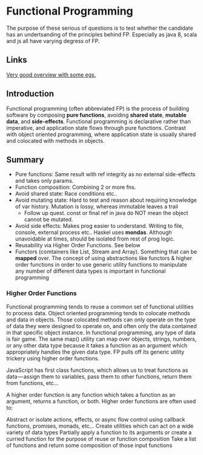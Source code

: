# Functional Programming
The purpose of these serious of questions is to test whether the candidate has an undertsanding of the principles behind FP. 
Especially as java 8, scala and js all have varying degress of FP.

## Links
[Very good overview with some egs.](https://medium.com/javascript-scene/master-the-javascript-interview-what-is-functional-programming-7f218c68b3a0)

## Introduction
Functional programming (often abbreviated FP) is the process of building software by composing **pure functions**, avoiding 
**shared state**, **mutable data**, and **side-effects**. Functional programming is declarative rather than imperative, and 
application state flows through pure functions. 
Contrast with object oriented programming, where application state is usually shared and colocated with methods in objects.

## Summary
  - Pure functions: Same result with ref integrity as no external side-effects and takes only params.
  - Function composition: Combining 2 or more fns.
  - Avoid shared state: Race conditions etc..
  - Avoid mutating state: Hard to test and reason about requiring knowledge of var history. Mutation is lossy, whereas immutable leaves a trail
    - Follow up quest. const or final ref in java do NOT mean the object cannot be mutated.
  - Avoid side effects: Makes prog easier to understand. Writing to file, console, external process etc.. Haskel uses **mondas**. 
    Although unavoidable at times, should be isolated from rest of prog logic.
  - Reusability via Higher Order Functions. See below
  - Functors (comtainers like List, Stream and Array). Something that can be **mapped** over. The concept of using abstractions like functors & higher order functions in order to use generic utility functions to 
  manipulate any number of different data types is important in functional programming
  
  
### Higher Order Functions
Functional programming tends to reuse a common set of functional utilities to process data. Object oriented programming tends to 
colocate methods and data in objects. Those colocated methods can only operate on the type of data they were designed to operate 
on, and often only the data contained in that specific object instance.
In functional programming, any type of data is fair game. The same map() utility can map over objects, strings, numbers, or any 
other data type because it takes a function as an argument which appropriately handles the given data type. FP pulls off its 
generic utility trickery using higher order functions.

JavaScript has first class functions, which allows us to treat functions as data — assign them to variables, pass them to other 
functions, return them from functions, etc…

A higher order function is any function which takes a function as an argument, returns a function, or both. Higher order 
functions are often used to:

Abstract or isolate actions, effects, or async flow control using callback functions, promises, monads, etc…
Create utilities which can act on a wide variety of data types
Partially apply a function to its arguments or create a curried function for the purpose of reuse or function composition
Take a list of functions and return some composition of those input functions

